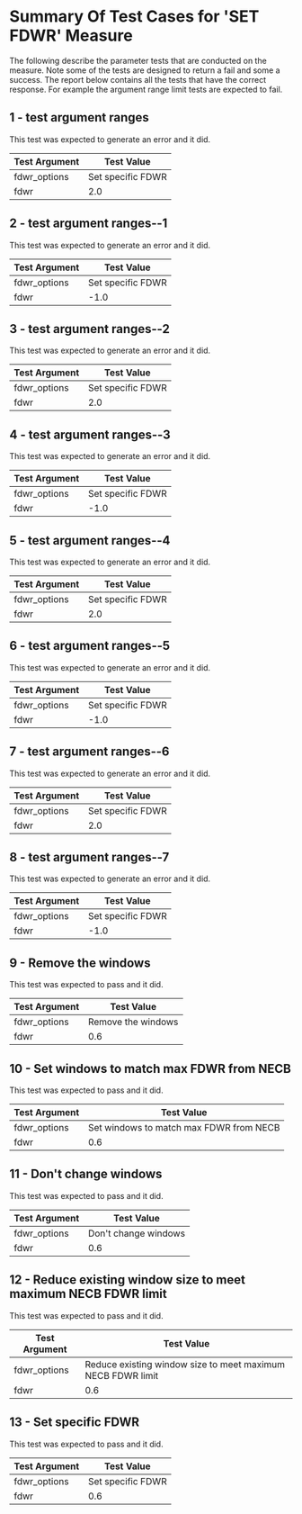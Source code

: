 # Summary Of Test Cases for 'SET FDWR' Measure
 
The following describe the parameter tests that are conducted on the measure. Note some of the 
tests are designed to return a fail and some a success. The report below contains all the tests that 
have the correct response. For example the argument range limit tests are expected to fail. 
 
## 1 - test argument ranges
 
This test was expected to generate an error and it did.
 
| Test Argument | Test Value |
| ------------- | ---------- |
| fdwr_options |Set specific FDWR |
| fdwr |2.0 |
 
## 2 - test argument ranges--1
 
This test was expected to generate an error and it did.
 
| Test Argument | Test Value |
| ------------- | ---------- |
| fdwr_options |Set specific FDWR |
| fdwr |-1.0 |
 
## 3 - test argument ranges--2
 
This test was expected to generate an error and it did.
 
| Test Argument | Test Value |
| ------------- | ---------- |
| fdwr_options |Set specific FDWR |
| fdwr |2.0 |
 
## 4 - test argument ranges--3
 
This test was expected to generate an error and it did.
 
| Test Argument | Test Value |
| ------------- | ---------- |
| fdwr_options |Set specific FDWR |
| fdwr |-1.0 |
 
## 5 - test argument ranges--4
 
This test was expected to generate an error and it did.
 
| Test Argument | Test Value |
| ------------- | ---------- |
| fdwr_options |Set specific FDWR |
| fdwr |2.0 |
 
## 6 - test argument ranges--5
 
This test was expected to generate an error and it did.
 
| Test Argument | Test Value |
| ------------- | ---------- |
| fdwr_options |Set specific FDWR |
| fdwr |-1.0 |
 
## 7 - test argument ranges--6
 
This test was expected to generate an error and it did.
 
| Test Argument | Test Value |
| ------------- | ---------- |
| fdwr_options |Set specific FDWR |
| fdwr |2.0 |
 
## 8 - test argument ranges--7
 
This test was expected to generate an error and it did.
 
| Test Argument | Test Value |
| ------------- | ---------- |
| fdwr_options |Set specific FDWR |
| fdwr |-1.0 |
 
## 9 - Remove the windows
 
This test was expected to pass and it did.
 
| Test Argument | Test Value |
| ------------- | ---------- |
| fdwr_options |Remove the windows |
| fdwr |0.6 |
 
## 10 - Set windows to match max FDWR from NECB
 
This test was expected to pass and it did.
 
| Test Argument | Test Value |
| ------------- | ---------- |
| fdwr_options |Set windows to match max FDWR from NECB |
| fdwr |0.6 |
 
## 11 - Don't change windows
 
This test was expected to pass and it did.
 
| Test Argument | Test Value |
| ------------- | ---------- |
| fdwr_options |Don't change windows |
| fdwr |0.6 |
 
## 12 - Reduce existing window size to meet maximum NECB FDWR limit
 
This test was expected to pass and it did.
 
| Test Argument | Test Value |
| ------------- | ---------- |
| fdwr_options |Reduce existing window size to meet maximum NECB FDWR limit |
| fdwr |0.6 |
 
## 13 - Set specific FDWR
 
This test was expected to pass and it did.
 
| Test Argument | Test Value |
| ------------- | ---------- |
| fdwr_options |Set specific FDWR |
| fdwr |0.6 |
 
